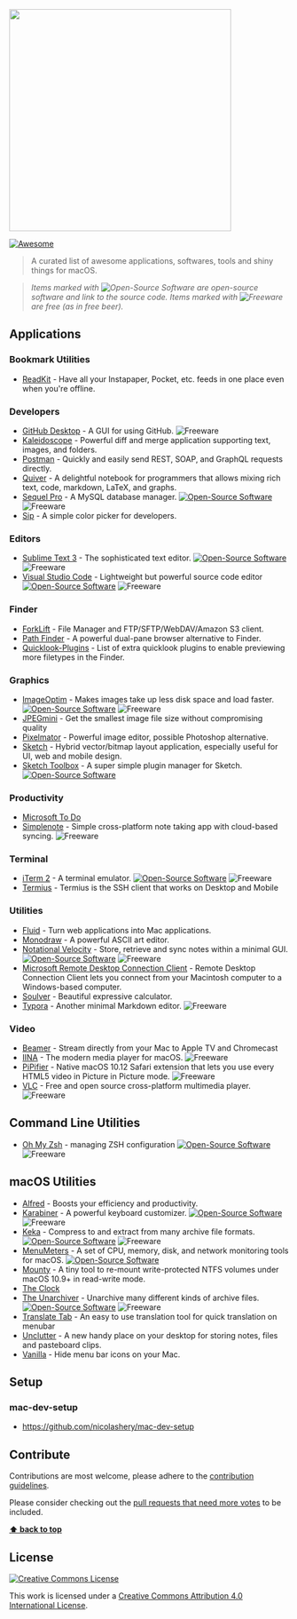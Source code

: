 <img src="https://cdn.rawgit.com/iCHAIT/awesome-osx/master/media/awesome-display.svg" width="400">

[![Awesome](https://cdn.rawgit.com/sindresorhus/awesome/d7305f38d29fed78fa85652e3a63e154dd8e8829/media/badge.svg)](https://github.com/sindresorhus/awesome)

> A curated list of awesome applications, softwares, tools and shiny things for macOS.

> *Items marked with ![Open-Source Software][OSS Icon] are open-source software and link to the source code. Items marked with ![Freeware][Freeware Icon] are free (as in free beer).*

## Applications

### Bookmark Utilities
- [ReadKit](http://readkitapp.com/) - Have all your Instapaper, Pocket, etc. feeds in one place even when you're offline.

### Developers
- [GitHub Desktop](https://desktop.github.com/) - A GUI for using GitHub. ![Freeware][Freeware Icon]
- [Kaleidoscope](http://www.kaleidoscopeapp.com/) - Powerful diff and merge application supporting text, images, and folders.
- [Postman](https://www.getpostman.com) - Quickly and easily send REST, SOAP, and GraphQL requests directly.
- [Quiver](http://happenapps.com/#quiver) - A delightful notebook for programmers that allows mixing rich text, code, markdown, LaTeX, and graphs.
- [Sequel Pro](http://www.sequelpro.com/) - A MySQL database manager. [![Open-Source Software][OSS Icon]](https://github.com/sequelpro/sequelpro) ![Freeware][Freeware Icon]
- [Sip](http://theolabrothers.com/) - A simple color picker for developers.

### Editors
- [Sublime Text 3](http://www.sublimetext.com/) - The sophisticated text editor. [![Open-Source Software][OSS Icon]](https://github.com/tekezo/Karabiner) ![Freeware][Freeware Icon]
- [Visual Studio Code](https://code.visualstudio.com) - Lightweight but powerful source code editor [![Open-Source Software][OSS Icon]](https://github.com/tekezo/Karabiner) ![Freeware][Freeware Icon]

### Finder
- [ForkLift](https://itunes.apple.com/us/app/forklift-file-manager-ftp/id412448059) - File Manager and FTP/SFTP/WebDAV/Amazon S3 client.
- [Path Finder](http://www.cocoatech.com/pathfinder/) - A powerful dual-pane browser alternative to Finder.
- [Quicklook-Plugins](https://github.com/sindresorhus/quick-look-plugins) - List of extra quicklook plugins to enable previewing more filetypes in the Finder.

### Graphics
- [ImageOptim](https://imageoptim.com/mac) - Makes images take up less disk space and load faster. [![Open-Source Software][OSS Icon]](https://github.com/ImageOptim/ImageOptim) ![Freeware][Freeware Icon]
- [JPEGmini](https://www.jpegmini.com) - Get the smallest image file size without compromising quality
- [Pixelmator](http://www.pixelmator.com/mac/) - Powerful image editor, possible Photoshop alternative.
- [Sketch](http://www.sketchapp.com/) - Hybrid vector/bitmap layout application, especially useful for UI, web and mobile design.
- [Sketch Toolbox](http://sketchtoolbox.com/) - A super simple plugin manager for Sketch. [![Open-Source Software][OSS Icon]](https://github.com/buzzfeed/Sketch-Toolbox)

### Productivity
- [Microsoft To Do](https://todo.microsoft.com/tasks/)
- [Simplenote](https://simplenote.com/) - Simple cross-platform note taking app with cloud-based syncing. ![Freeware][Freeware Icon]

### Terminal
- [iTerm 2](https://www.iterm2.com/) - A terminal emulator. [![Open-Source Software][OSS Icon]](https://github.com/gnachman/iTerm2) ![Freeware][Freeware Icon]
- [Termius](https://termius.com) - Termius is the SSH client that works on Desktop and Mobile

### Utilities
- [Fluid](http://fluidapp.com/) - Turn web applications into Mac applications.
- [Monodraw](http://monodraw.helftone.com/) - A powerful ASCII art editor.
- [Notational Velocity](http://notational.net/) - Store, retrieve and sync notes within a minimal GUI. [![Open-Source Software][OSS Icon]](https://github.com/scrod/nv/) ![Freeware][Freeware Icon]
- [Microsoft Remote Desktop Connection Client](https://www.microsoft.com/en-US/download/details.aspx?id=18140) - Remote Desktop Connection Client lets you connect from your Macintosh computer to a Windows-based computer.
- [Soulver](http://www.acqualia.com/soulver/) - Beautiful expressive calculator.
- [Typora](http://www.typora.io/) - Another minimal Markdown editor. ![Freeware][Freeware Icon]

### Video
- [Beamer](https://beamer-app.com) - Stream directly from your Mac to Apple TV and Chromecast
- [IINA](https://iina.io) - The modern media player for macOS. ![Freeware][Freeware Icon]
- [PiPifier](https://github.com/arnoappenzeller/PiPifier) - Native macOS 10.12 Safari extension that lets you use every HTML5 video in Picture in Picture mode. ![Freeware][Freeware Icon]
- [VLC](https://www.videolan.org/vlc/index.html) - Free and open source cross-platform multimedia player. ![Freeware][Freeware Icon]

## Command Line Utilities
- [Oh My Zsh](https://github.com/ohmyzsh/ohmyzsh) - managing ZSH configuration [![Open-Source Software][OSS Icon]](https://github.com/tekezo/Karabiner) ![Freeware][Freeware Icon]

## macOS Utilities
- [Alfred](https://www.alfredapp.com/) - Boosts your efficiency and productivity.
- [Karabiner](https://pqrs.org/osx/karabiner/) - A powerful keyboard customizer. [![Open-Source Software][OSS Icon]](https://github.com/tekezo/Karabiner) ![Freeware][Freeware Icon]
- [Keka](http://www.kekaosx.com/en/) - Compress to and extract from many archive file formats. [![Open-Source Software][OSS Icon]](https://sourceforge.net/projects/keka/files/) ![Freeware][Freeware Icon]
- [MenuMeters](http://member.ipmu.jp/yuji.tachikawa/MenuMetersElCapitan/) - A set of CPU, memory, disk, and network monitoring tools for macOS. [![Open-Source Software][OSS Icon]](https://github.com/yujitach/MenuMeters)
- [Mounty](http://enjoygineering.com/mounty/) - A tiny tool to re-mount write-protected NTFS volumes under macOS 10.9+ in read-write mode.
- [The Clock](https://www.seense.com/the_clock/)
- [The Unarchiver](http://unarchiver.c3.cx/unarchiver) - Unarchive many different kinds of archive files. [![Open-Source Software][OSS Icon]](https://bitbucket.org/WAHa_06x36/theunarchiver) ![Freeware][Freeware Icon]
- [Translate Tab](http://translate-tab.com) - An easy to use translation tool for quick translation on menubar
- [Unclutter](https://unclutterapp.com) - A new handy place on your desktop for storing notes, files and pasteboard clips.
- [Vanilla](https://matthewpalmer.net/vanilla/) - Hide menu bar icons on your Mac.


## Setup

### mac-dev-setup
* https://github.com/nicolashery/mac-dev-setup

## Contribute

Contributions are most welcome, please adhere to the [contribution guidelines](.github/contributing.md).

Please consider checking out the [pull requests that need more votes](https://github.com/iCHAIT/awesome-macOS/pulls?q=is%3Apr+is%3Aopen+label%3A%22needs+endorsement%22) to be included.

**[⬆ back to top](#table-of-contents)**


## License

[![Creative Commons License](http://i.creativecommons.org/l/by/4.0/88x31.png)](https://creativecommons.org/licenses/by/4.0/)

This work is licensed under a [Creative Commons Attribution 4.0 International License](http://creativecommons.org/licenses/by/4.0/).

[chitchat]: https://github.com/stonesam92/ChitChat
[OSS Icon]: https://cdn.rawgit.com/iCHAIT/awesome-osx/master/media/oss.svg
[Freeware Icon]: https://cdn.rawgit.com/iCHAIT/awesome-osx/master/media/free.svg

